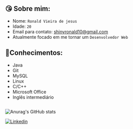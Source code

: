 ## 😘 Sobre mim:

-   Nome:  `Ronald Vieira de jesus`
-   Idade:  `20`
-   Email para contato:  [shinyronald10@gmail.com](mailto:shinyronald10@gmail.com)
-   Atualmente focado em me tornar um  `Desenvolvedor Web`

## 🧠Conhecimentos:
-   Java
-   Git
- MySQL
- Linux
- C/C++
- Microsoft Office
- Inglês intermediário 
##
![Anurag's GitHub stats](https://github-readme-stats.vercel.app/api?username=ShinyRonald&show_icons=true&theme=radical)

[![Linkedin](https://img.shields.io/badge/LinkedIn-0077B5?style=for-the-badge&logo=linkedin&logoColor=white)](https://github.com/ShinyRonald)
